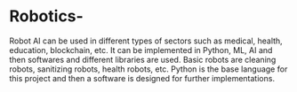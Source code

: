 # Robotics-
Robot AI can be used in different types of sectors such as medical, health, education, blockchain, etc.
It can be implemented in Python, ML, AI and then softwares and different libraries are used.
Basic robots are cleaning robots, sanitizing robots, health robots, etc.
Python is the base language for this project and then a software is designed for further implementations.
